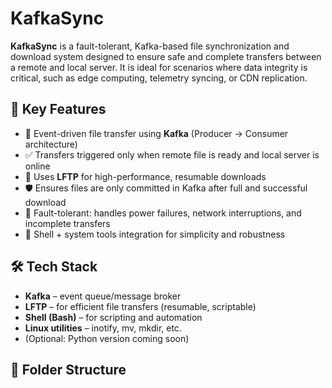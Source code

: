 # KafkaSync

**KafkaSync** is a fault-tolerant, Kafka-based file synchronization and download system designed to ensure safe and complete transfers between a remote and local server. It is ideal for scenarios where data integrity is critical, such as edge computing, telemetry syncing, or CDN replication.

## 🚀 Key Features

- 🔔 Event-driven file transfer using **Kafka** (Producer → Consumer architecture)
- ✅ Transfers triggered only when remote file is ready and local server is online
- 📂 Uses **LFTP** for high-performance, resumable downloads
- 🛡️ Ensures files are only committed in Kafka after full and successful download
- 🧪 Fault-tolerant: handles power failures, network interruptions, and incomplete transfers
- 🧰 Shell + system tools integration for simplicity and robustness

## 🛠️ Tech Stack

- **Kafka** – event queue/message broker
- **LFTP** – for efficient file transfers (resumable, scriptable)
- **Shell (Bash)** – for scripting and automation
- **Linux utilities** – inotify, mv, mkdir, etc.
- (Optional: Python version coming soon)

## 📁 Folder Structure

